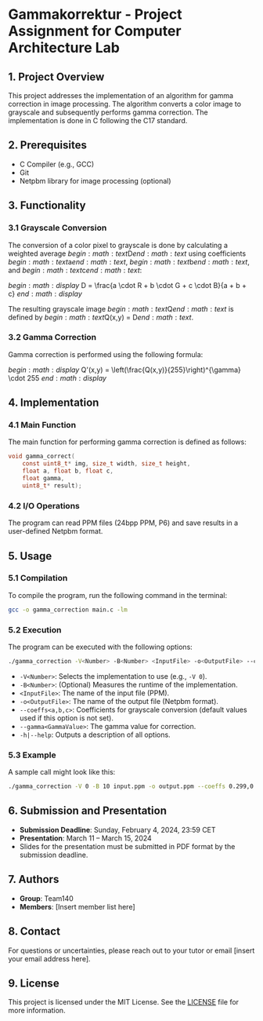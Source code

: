 # Gammakorrektur - Project Assignment for Computer Architecture Lab

## 1. Project Overview

This project addresses the implementation of an algorithm for gamma correction in image processing. The algorithm converts a color image to grayscale and subsequently performs gamma correction. The implementation is done in C following the C17 standard.

## 2. Prerequisites

- C Compiler (e.g., GCC)
- Git
- Netpbm library for image processing (optional)

## 3. Functionality

### 3.1 Grayscale Conversion

The conversion of a color pixel to grayscale is done by calculating a weighted average $begin:math:text$D$end:math:text$ using coefficients $begin:math:text$a$end:math:text$, $begin:math:text$b$end:math:text$, and $begin:math:text$c$end:math:text$:

$begin:math:display$
D = \\frac{a \\cdot R + b \\cdot G + c \\cdot B}{a + b + c}
$end:math:display$

The resulting grayscale image $begin:math:text$Q$end:math:text$ is defined by $begin:math:text$Q(x,y) = D$end:math:text$.

### 3.2 Gamma Correction

Gamma correction is performed using the following formula:

$begin:math:display$
Q'(x,y) = \\left(\\frac{Q(x,y)}{255}\\right)^{\\gamma} \\cdot 255
$end:math:display$

## 4. Implementation

### 4.1 Main Function

The main function for performing gamma correction is defined as follows:

```c
void gamma_correct(
    const uint8_t* img, size_t width, size_t height,
    float a, float b, float c,
    float gamma,
    uint8_t* result);
```

### 4.2 I/O Operations

The program can read PPM files (24bpp PPM, P6) and save results in a user-defined Netpbm format.

## 5. Usage

### 5.1 Compilation

To compile the program, run the following command in the terminal:

```bash
gcc -o gamma_correction main.c -lm
```

### 5.2 Execution

The program can be executed with the following options:

```bash
./gamma_correction -V<Number> -B<Number> <InputFile> -o<OutputFile> --coeffs<a,b,c> --gamma<GammaValue>
```

- `-V<Number>`: Selects the implementation to use (e.g., `-V 0`).
- `-B<Number>`: (Optional) Measures the runtime of the implementation.
- `<InputFile>`: The name of the input file (PPM).
- `-o<OutputFile>`: The name of the output file (Netpbm format).
- `--coeffs<a,b,c>`: Coefficients for grayscale conversion (default values used if this option is not set).
- `--gamma<GammaValue>`: The gamma value for correction.
- `-h|--help`: Outputs a description of all options.

### 5.3 Example

A sample call might look like this:

```bash
./gamma_correction -V 0 -B 10 input.ppm -o output.ppm --coeffs 0.299,0.587,0.114 --gamma 2.2
```

## 6. Submission and Presentation

- **Submission Deadline**: Sunday, February 4, 2024, 23:59 CET
- **Presentation**: March 11 – March 15, 2024
- Slides for the presentation must be submitted in PDF format by the submission deadline.

## 7. Authors

- **Group**: Team140
- **Members**: [Insert member list here]

## 8. Contact

For questions or uncertainties, please reach out to your tutor or email [insert your email address here].

## 9. License

This project is licensed under the MIT License. See the [LICENSE](LICENSE) file for more information.
